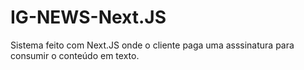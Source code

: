 # IG-NEWS-Next.JS
Sistema feito com Next.JS onde o cliente paga uma asssinatura para consumir o conteúdo em texto.
